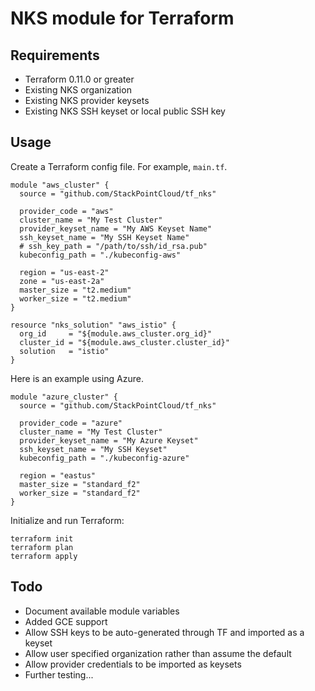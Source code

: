 # NKS module for Terraform

## Requirements

* Terraform 0.11.0 or greater
* Existing NKS organization
* Existing NKS provider keysets
* Existing NKS SSH keyset or local public SSH key

## Usage

Create a Terraform config file. For example, `main.tf`.

```
module "aws_cluster" {
  source = "github.com/StackPointCloud/tf_nks"

  provider_code = "aws"
  cluster_name = "My Test Cluster"
  provider_keyset_name = "My AWS Keyset Name"
  ssh_keyset_name = "My SSH Keyset Name"
  # ssh_key_path = "/path/to/ssh/id_rsa.pub"
  kubeconfig_path = "./kubeconfig-aws"

  region = "us-east-2"
  zone = "us-east-2a"
  master_size = "t2.medium"
  worker_size = "t2.medium"
}

resource "nks_solution" "aws_istio" {
  org_id     = "${module.aws_cluster.org_id}"
  cluster_id = "${module.aws_cluster.cluster_id}"
  solution   = "istio"
}
```

Here is an example using Azure.

```
module "azure_cluster" {
  source = "github.com/StackPointCloud/tf_nks"

  provider_code = "azure"
  cluster_name = "My Test Cluster"
  provider_keyset_name = "My Azure Keyset"
  ssh_keyset_name = "My SSH Keyset"
  kubeconfig_path = "./kubeconfig-azure"

  region = "eastus"
  master_size = "standard_f2"
  worker_size = "standard_f2"
}
```

Initialize and run Terraform:

```
terraform init
terraform plan
terraform apply
```

## Todo

* Document available module variables
* Added GCE support
* Allow SSH keys to be auto-generated through TF and imported as a keyset
* Allow user specified organization rather than assume the default
* Allow provider credentials to be imported as keysets
* Further testing...
